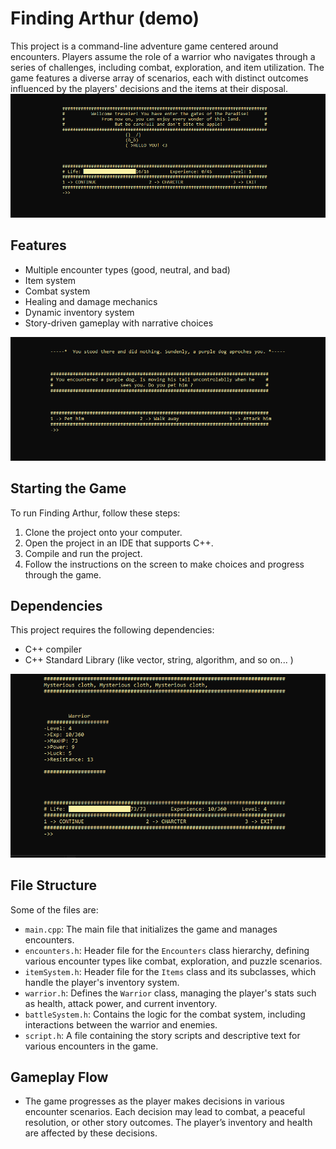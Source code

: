 # Finding Arthur (demo)

This project is a command-line adventure game centered around encounters. Players assume the role of a warrior who navigates through a series of challenges, including combat, exploration, and item utilization. The game features a diverse array of scenarios, each with distinct outcomes influenced by the players' decisions and the items at their disposal.
![alt text](https://github.com/Andrei-TC/itschool/blob/main/Project/v1/Project/ss1.png?raw=true)

## Features

- Multiple encounter types (good, neutral, and bad)
- Item system 
- Combat system
- Healing and damage mechanics
- Dynamic inventory system
- Story-driven gameplay with narrative choices
  
![alt text](https://github.com/Andrei-TC/itschool/blob/main/Project/v1/Project/ss3.png?raw=true)

## Starting the Game

To run Finding Arthur, follow these steps:

1. Clone the project onto your computer.
2. Open the project in an IDE that supports C++.
3. Compile and run the project.
4. Follow the instructions on the screen to make choices and progress through the game.

## Dependencies

This project requires the following dependencies:

- C++ compiler
- C++ Standard Library (like vector, string, algorithm, and so on... )

![alt text](https://github.com/Andrei-TC/itschool/blob/main/Project/v1/Project/ss4.png?raw=true)

## File Structure

Some of the files are:

- `main.cpp`: The main file that initializes the game and manages encounters.
- `encounters.h`: Header file for the `Encounters` class hierarchy, defining various encounter types like combat, exploration, and puzzle scenarios.
- `itemSystem.h`: Header file for the `Items` class and its subclasses, which handle the player's inventory system.
- `warrior.h`: Defines the `Warrior` class, managing the player's stats such as health, attack power, and current inventory.
- `battleSystem.h`: Contains the logic for the combat system, including interactions between the warrior and enemies.
- `script.h`: A file containing the story scripts and descriptive text for various encounters in the game.

## Gameplay Flow

- The game progresses as the player makes decisions in various encounter scenarios. Each decision may lead to combat, a peaceful resolution, or other story outcomes. The player’s inventory and health are affected by these decisions.
